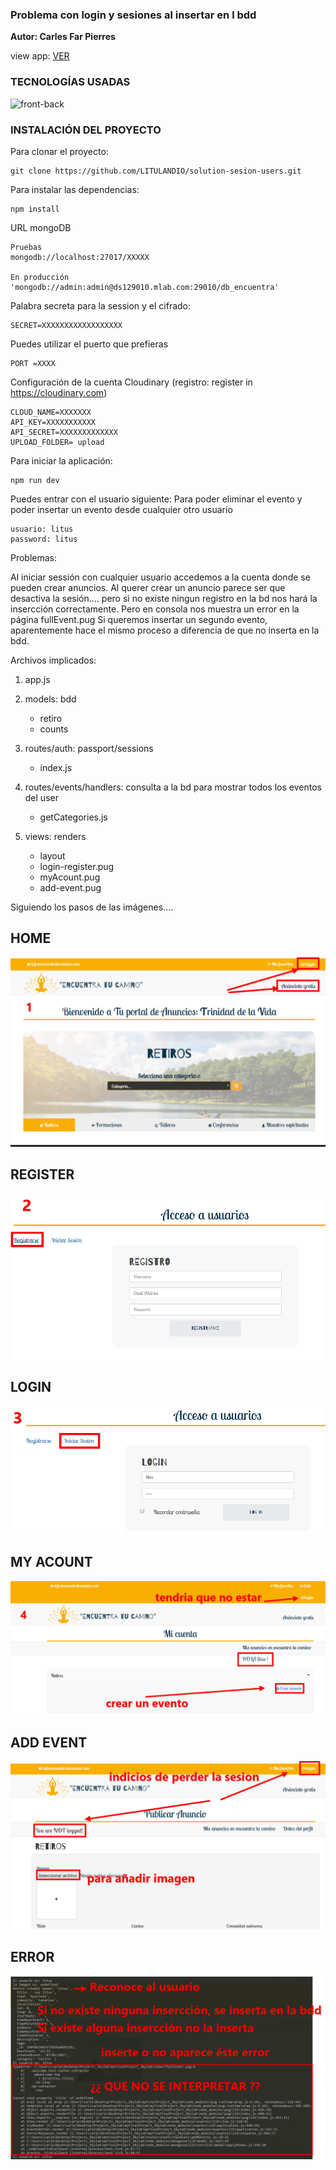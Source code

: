 ### Problema con login y sesiones al insertar en l bdd

**Autor: Carles Far Pierres**

view app: [VER](http://encuentratucamino.herokuapp.com/)

### TECNOLOGÍAS USADAS

![front-back](https://github.com/LITULANDIO/myFinalProject_Skylab/blob/master/assets/technologies.gif?raw=true) 

### INSTALACIÓN DEL PROYECTO

 Para clonar el proyecto:

```
git clone https://github.com/LITULANDIO/solution-sesion-users.git
```

Para instalar las dependencias:

```
npm install
```

URL mongoDB

```
Pruebas
mongodb://localhost:27017/XXXXX

En producción
'mongodb://admin:admin@ds129010.mlab.com:29010/db_encuentra'
```

Palabra secreta para la session y el cifrado:

```
SECRET=XXXXXXXXXXXXXXXXXX
```


Puedes utilizar el puerto que prefieras

```
PORT =XXXX
```


Configuración de la cuenta Cloudinary (registro: register in https://cloudinary.com)

```
CLOUD_NAME=XXXXXXX
API_KEY=XXXXXXXXXXX
API_SECRET=XXXXXXXXXXXXX
UPLOAD_FOLDER= upload
```

Para iniciar la aplicación:

```
npm run dev
```

Puedes entrar con el usuario siguiente:
Para poder eliminar el evento y poder insertar un evento desde cualquier otro usuario

```
usuario: litus
password: litus
```
Problemas:

Al iniciar sessión con cualquier usuario accedemos a la cuenta donde se pueden crear anuncios. Al querer crear un anuncio parece ser que desactiva la sesión.... pero si no existe ningun registro en la bd nos hará la insercción correctamente. Pero en consola nos muestra un error en la página fullEvent.pug
Si queremos insertar un segundo evento, aparentemente hace el mismo proceso a diferencia de que no inserta en la bdd.

Archivos implicados:

1. app.js 

2. models: bdd
    - retiro
    - counts
    
3. routes/auth: passport/sessions
    - index.js
     
4. routes/events/handlers: consulta a la bd para mostrar todos los eventos del user
    - getCategories.js

5. views: renders
    - layout
    - login-register.pug
    - myAcount.pug
    - add-event.pug

Siguiendo los pasos de las imágenes....

## HOME
![1](https://github.com/LITULANDIO/solution-sesion-users/blob/master/assets/process_1-home.png)

## REGISTER
![2](https://github.com/LITULANDIO/solution-sesion-users/blob/master/assets/process_2-login.pug.pn.png)

## LOGIN
![3](https://github.com/LITULANDIO/solution-sesion-users/blob/master/assets/process_3-login.pug.png)

## MY ACOUNT
![4](https://github.com/LITULANDIO/solution-sesion-users/blob/master/assets/process_4-myAcount.pug.png)

## ADD EVENT
![5](https://github.com/LITULANDIO/solution-sesion-users/blob/master/assets/process_5-addEvent.pug.png)

## ERROR
![6](https://github.com/LITULANDIO/solution-sesion-users/blob/master/assets/error.png)